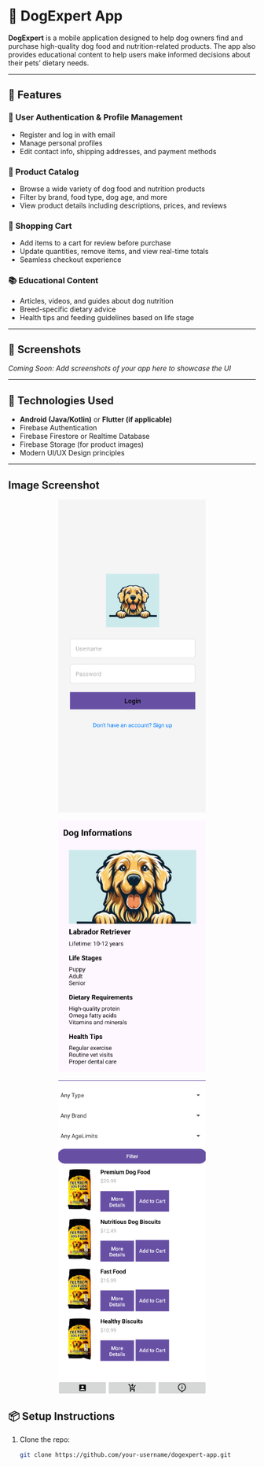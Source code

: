 # 🐶 DogExpert App

**DogExpert** is a mobile application designed to help dog owners find and purchase high-quality dog food and nutrition-related products. The app also provides educational content to help users make informed decisions about their pets’ dietary needs.

---

## 🚀 Features

### 🔐 User Authentication & Profile Management
- Register and log in with email
- Manage personal profiles
- Edit contact info, shipping addresses, and payment methods

### 🛒 Product Catalog
- Browse a wide variety of dog food and nutrition products
- Filter by brand, food type, dog age, and more
- View product details including descriptions, prices, and reviews

### 🧺 Shopping Cart
- Add items to a cart for review before purchase
- Update quantities, remove items, and view real-time totals
- Seamless checkout experience

### 📚 Educational Content
- Articles, videos, and guides about dog nutrition
- Breed-specific dietary advice
- Health tips and feeding guidelines based on life stage

---

## 📱 Screenshots

_Coming Soon: Add screenshots of your app here to showcase the UI_

---

## 🔧 Technologies Used

- **Android (Java/Kotlin)** or **Flutter (if applicable)**
- Firebase Authentication
- Firebase Firestore or Realtime Database
- Firebase Storage (for product images)
- Modern UI/UX Design principles

---

## Image Screenshot

<p align="center">
  <img src="assets/loginui.png" alt="Login UI" width="300"/>
</p>
<p align="center">
  <img src="assets/doginfo.png" alt="Dog Info" width="300"/>
</p>
<p align="center">
  <img src="assets/viewitemsui.png" alt="View Items UI" width="300"/>
</p>


## 📦 Setup Instructions

1. Clone the repo:
   ```bash
   git clone https://github.com/your-username/dogexpert-app.git
